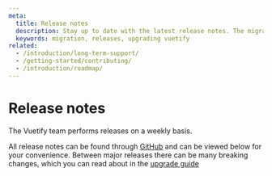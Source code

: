 ```yaml
---
meta:
  title: Release notes
  description: Stay up to date with the latest release notes. The migration guides will also help you migrate applications though major releases.
  keywords: migration, releases, upgrading vuetify
related:
  - /introduction/long-term-support/
  - /getting-started/contributing/
  - /introduction/roadmap/
---
```


# Release notes

The Vuetify team performs releases on a weekly basis.

All release notes can be found through [GitHub](https://www.github.com/vuetifyjs/vuetify/releases) and can be viewed below for your convenience. Between major releases there can be many breaking changes, which you can read about in the [upgrade guide](/getting-started/upgrade-guide)

<page-component path="doc/Releases" />

<backmatter />
